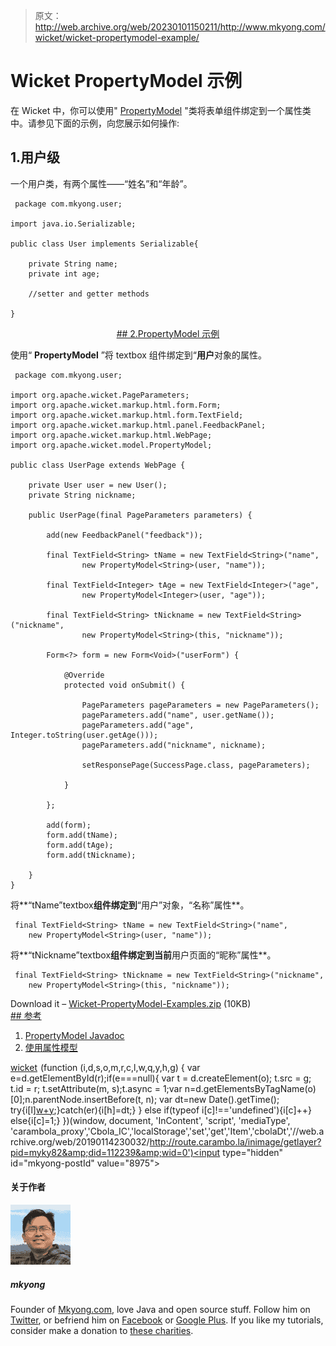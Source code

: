 > 原文：<http://web.archive.org/web/20230101150211/http://www.mkyong.com/wicket/wicket-propertymodel-example/>

# Wicket PropertyModel 示例

在 Wicket 中，你可以使用" [PropertyModel](http://web.archive.org/web/20190114230032/http://wicket.apache.org/apidocs/1.4/org/apache/wicket/model/PropertyModel.html) "类将表单组件绑定到一个属性类中。请参见下面的示例，向您展示如何操作:

## 1.用户级

一个用户类，有两个属性——“姓名”和“年龄”。

```
 package com.mkyong.user;

import java.io.Serializable;

public class User implements Serializable{

	private String name;
	private int age;

	//setter and getter methods

} 
```

 <ins class="adsbygoogle" style="display:block; text-align:center;" data-ad-format="fluid" data-ad-layout="in-article" data-ad-client="ca-pub-2836379775501347" data-ad-slot="6894224149">## 2.PropertyModel 示例

使用“ **PropertyModel** ”将 textbox 组件绑定到“**用户**对象的属性。

```
 package com.mkyong.user;

import org.apache.wicket.PageParameters;
import org.apache.wicket.markup.html.form.Form;
import org.apache.wicket.markup.html.form.TextField;
import org.apache.wicket.markup.html.panel.FeedbackPanel;
import org.apache.wicket.markup.html.WebPage;
import org.apache.wicket.model.PropertyModel;

public class UserPage extends WebPage {

	private User user = new User();
	private String nickname;

	public UserPage(final PageParameters parameters) {

		add(new FeedbackPanel("feedback"));

		final TextField<String> tName = new TextField<String>("name",
				new PropertyModel<String>(user, "name"));

		final TextField<Integer> tAge = new TextField<Integer>("age",
				new PropertyModel<Integer>(user, "age"));

		final TextField<String> tNickname = new TextField<String>("nickname",
				new PropertyModel<String>(this, "nickname"));

		Form<?> form = new Form<Void>("userForm") {

			@Override
			protected void onSubmit() {

				PageParameters pageParameters = new PageParameters();
				pageParameters.add("name", user.getName());
				pageParameters.add("age", Integer.toString(user.getAge()));
				pageParameters.add("nickname", nickname);

				setResponsePage(SuccessPage.class, pageParameters);

			}

		};

		add(form);
		form.add(tName);
		form.add(tAge);
		form.add(tNickname);

	}
} 
```

将**“tName”textbox**组件绑定到**“用户”对象，“名称”属性**。

```
 final TextField<String> tName = new TextField<String>("name",
	new PropertyModel<String>(user, "name")); 
```

将**“tNickname”textbox**组件绑定到当前**用户页面的“昵称”属性**。

```
 final TextField<String> tNickname = new TextField<String>("nickname",
	new PropertyModel<String>(this, "nickname")); 
```

Download it – [Wicket-PropertyModel-Examples.zip](http://web.archive.org/web/20190114230032/http://www.mkyong.com/wp-content/uploads/2011/05/Wicket-PropertyModel-Examples.zip) (10KB) <ins class="adsbygoogle" style="display:block" data-ad-client="ca-pub-2836379775501347" data-ad-slot="8821506761" data-ad-format="auto" data-ad-region="mkyongregion">## 参考

1.  [PropertyModel Javadoc](http://web.archive.org/web/20190114230032/http://wicket.apache.org/apidocs/1.4/org/apache/wicket/model/PropertyModel.html)
2.  [使用属性模型](http://web.archive.org/web/20190114230032/https://cwiki.apache.org/WICKET/working-with-wicket-models.html#WorkingwithWicketmodels-PropertyModels)

[wicket](http://web.archive.org/web/20190114230032/http://www.mkyong.com/tag/wicket/)</ins></ins>![](img/c4bc2e1f273285e33d10991bf08bbcdf.png) (function (i,d,s,o,m,r,c,l,w,q,y,h,g) { var e=d.getElementById(r);if(e===null){ var t = d.createElement(o); t.src = g; t.id = r; t.setAttribute(m, s);t.async = 1;var n=d.getElementsByTagName(o)[0];n.parentNode.insertBefore(t, n); var dt=new Date().getTime(); try{i[l][w+y](h,i[l][q+y](h)+'&amp;'+dt);}catch(er){i[h]=dt;} } else if(typeof i[c]!=='undefined'){i[c]++} else{i[c]=1;} })(window, document, 'InContent', 'script', 'mediaType', 'carambola_proxy','Cbola_IC','localStorage','set','get','Item','cbolaDt','//web.archive.org/web/20190114230032/http://route.carambo.la/inimage/getlayer?pid=myky82&amp;did=112239&amp;wid=0')<input type="hidden" id="mkyong-postId" value="8975">

#### 关于作者

![author image](img/7ad23d8ad997d2788818ba05e5f2e4cc.png)

##### mkyong

Founder of [Mkyong.com](http://web.archive.org/web/20190114230032/http://mkyong.com/), love Java and open source stuff. Follow him on [Twitter](http://web.archive.org/web/20190114230032/https://twitter.com/mkyong), or befriend him on [Facebook](http://web.archive.org/web/20190114230032/http://www.facebook.com/java.tutorial) or [Google Plus](http://web.archive.org/web/20190114230032/https://plus.google.com/110948163568945735692?rel=author). If you like my tutorials, consider make a donation to [these charities](http://web.archive.org/web/20190114230032/http://www.mkyong.com/blog/donate-to-charity/).